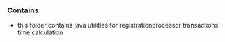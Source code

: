 ### Contains
* this folder contains java utilities for registrationprocessor transactions time calculation